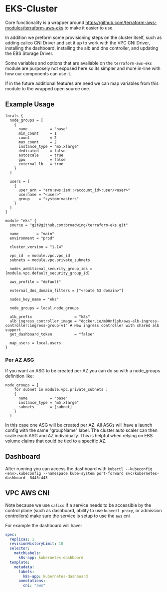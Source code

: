 # EKS-Cluster

Core functionality is a wrapper around <https://github.com/terraform-aws-modules/terraform-aws-eks> to make it easier to use.

In addition we preform some provisioning steps on the cluster itself, such as adding calico CNI Driver and set it up to work with the VPC CNI Driver, installing the dashboard, installing the alb and dns controller, and updating the EBS Storage Driver.

Some variables and options that are available on the `terraform-aws-eks` module are purposely not exposed here so its simpler and more in-line with how our components can use it.

If in the future additional features are need we can map variables from this module to the wrapped open source one.

## Example Usage
```hcl
locals {
  node_groups = [
    {
      name          = "base"
      min_count     = 1
      count         = 2
      max_count     = 2
      instance_type = "m5.xlarge"
      dedicated     = false
      autoscale     = true
      gpu           = false
      external_lb   = true
    }
  ]

  users = [
    {
      user_arn = "arn:aws:iam::<account_id>:user/<user>"
      username = "<user>"
      group    = "system:masters"
    }
  ]
}

module "eks" {
  source = "git@github.com:broadwing/terraform-eks.git"

  name        = "main"
  environment = "prod"

  cluster_version = "1.14"

  vpc_id  = module.vpc.vpc_id
  subnets = module.vpc.private_subnets

  nodes_additional_security_group_ids = [module.vpc.default_security_group_id]

  aws_profile = "default"

  external_dns_domain_filters = ["<route 53 domain>"]

  nodes_key_name = "eks"

  node_groups = local.node_groups

  alb_prefix                   = "k8s"
  alb_ingress_controller_image = "docker.io/m00nf1sh/aws-alb-ingress-controller:ingress-group-v1" # New ingress controller with shared alb support
  get_dashboard_token          = "false"

  map_users = local.users
}
```

### Per AZ ASG

If you want an ASG to be created per AZ you can do so with a node_groups definition like:

```hcl
node_groups = [
    for subnet in module.vpc.private_subnets :
    {
      name          = "base"
      instance_type = "m5.xlarge"
      subnets       = [subnet]
    }
  ]
```

In this case one ASG will be created per AZ. All ASGs will have a launch config with the same "groupName" label. The cluster auto scaler can then scale each ASG and AZ individually. This is helpful when relying on EBS volume claims that could be tied to a specific AZ.

## Dashboard

After running you can access the dashboard with
`kubectl --kubeconfig <env>.kubeconfig --namespace kube-system port-forward svc/kubernetes-dashboard  8443:443`

## VPC AWS CNI

Note because we use `calico` if a service needs to be accessible by the control plane (such as dashboard, ability to use `kubectl proxy`, or admission controllers) make sure the service is setup to use the `aws` cni

For example the dashboard will have:

```yaml
spec:
  replicas: 1
  revisionHistoryLimit: 10
  selector:
    matchLabels:
      k8s-app: kubernetes-dashboard
  template:
    metadata:
      labels:
        k8s-app: kubernetes-dashboard
      annotations:
        cni: "aws"
```
